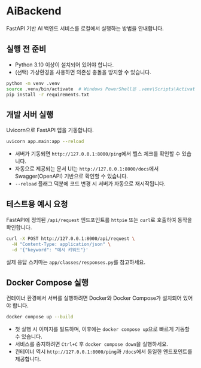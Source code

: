# AiBackend

FastAPI 기반 AI 백엔드 서비스를 로컬에서 실행하는 방법을 안내합니다.

## 실행 전 준비
- Python 3.10 이상이 설치되어 있어야 합니다.
- (선택) 가상환경을 사용하면 의존성 충돌을 방지할 수 있습니다.

```bash
python -m venv .venv
source .venv/bin/activate  # Windows PowerShell은 .venv\Scripts\Activate.ps1
pip install -r requirements.txt
```

## 개발 서버 실행
Uvicorn으로 FastAPI 앱을 기동합니다.

```bash
uvicorn app.main:app --reload
```

- 서버가 기동되면 `http://127.0.0.1:8000/ping`에서 헬스 체크를 확인할 수 있습니다.
- 자동으로 제공되는 문서 UI는 `http://127.0.0.1:8000/docs`에서 Swagger(OpenAPI) 기반으로 확인할 수 있습니다.
- `--reload` 플래그 덕분에 코드 변경 시 서버가 자동으로 재시작됩니다.

## 테스트용 예시 요청
FastAPI에 정의된 `/api/request` 엔드포인트를 `httpie` 또는 `curl`로 호출하여 동작을 확인합니다.

```bash
curl -X POST http://127.0.0.1:8000/api/request \
  -H "Content-Type: application/json" \
  -d '{"keyword": "예시 키워드"}'
```

실제 응답 스키마는 `app/classes/responses.py`를 참고하세요.

## Docker Compose 실행
컨테이너 환경에서 서버를 실행하려면 Docker와 Docker Compose가 설치되어 있어야 합니다.

```bash
docker compose up --build
```

- 첫 실행 시 이미지를 빌드하며, 이후에는 `docker compose up`으로 빠르게 기동할 수 있습니다.
- 서비스를 중지하려면 `Ctrl+C` 후 `docker compose down`을 실행하세요.
- 컨테이너 역시 `http://127.0.0.1:8000/ping`과 `/docs`에서 동일한 엔드포인트를 제공합니다.
